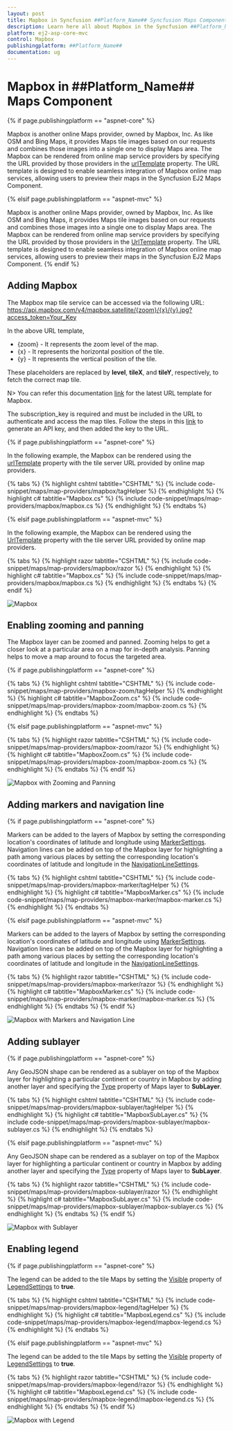 ```yaml
---
layout: post
title: Mapbox in Syncfusion ##Platform_Name## Syncfusion Maps Component
description: Learn here all about Mapbox in the Syncfusion ##Platform_Name## Maps component and much more details.
platform: ej2-asp-core-mvc
control: Mapbox
publishingplatform: ##Platform_Name##
documentation: ug
---
```


# Mapbox in ##Platform_Name## Maps Component

{% if page.publishingplatform == "aspnet-core" %}

Mapbox is another online Maps provider, owned by Mapbox, Inc. As like OSM and Bing Maps, it provides Maps tile images based on our requests and combines those images into a single one to display Maps area. The Mapbox can be rendered from online map service providers by specifying the URL provided by those providers in the [urlTemplate](https://help.syncfusion.com/cr/aspnetcore-js2/Syncfusion.EJ2.Maps.MapsLayer.html#Syncfusion_EJ2_Maps_MapsLayer_UrlTemplate) property. The URL template is designed to enable seamless integration of Mapbox online map services, allowing users to preview their maps in the Syncfusion EJ2 Maps Component.

{% elsif page.publishingplatform == "aspnet-mvc" %}

Mapbox is another online Maps provider, owned by Mapbox, Inc. As like OSM and Bing Maps, it provides Maps tile images based on our requests and combines those images into a single one to display Maps area. The Mapbox can be rendered from online map service providers by specifying the URL provided by those providers in the [UrlTemplate](https://help.syncfusion.com/cr/aspnetmvc-js2/Syncfusion.EJ2.Maps.MapsLayer.html#Syncfusion_EJ2_Maps_MapsLayer_UrlTemplate) property. The URL template is designed to enable seamless integration of Mapbox online map services, allowing users to preview their maps in the Syncfusion EJ2 Maps Component.
{% endif %}

## Adding Mapbox

The Mapbox map tile service can be accessed via the following URL:
https://api.mapbox.com/v4/mapbox.satellite/{zoom}/{x}/{y}.jpg?access_token=Your_Key

In the above URL template,

* {zoom} - It represents the zoom level of the map.
* {x} - It represents the horizontal position of the tile.
* {y} - It represents the vertical position of the tile. 

These placeholders are replaced by **level**, **tileX**, and **tileY**, respectively, to fetch the correct map tile. 

N> You can refer this documentation [link](https://docs.mapbox.com/api/maps/raster-tiles/) for the latest URL template for Mapbox.

The subscription_key is required and must be included in the URL to authenticate and access the map tiles. Follow the steps in this [link](https://docs.mapbox.com/help/dive-deeper/access-tokens/#creating-secret-access-tokens) to generate an API key, and then added the key to the URL.

{% if page.publishingplatform == "aspnet-core" %}

In the following example, the Mapbox can be rendered using the [urlTemplate](https://help.syncfusion.com/cr/aspnetcore-js2/Syncfusion.EJ2.Maps.MapsLayer.html#Syncfusion_EJ2_Maps_MapsLayer_UrlTemplate) property with the tile server URL provided by online map providers.

{% tabs %}
{% highlight cshtml tabtitle="CSHTML" %}
{% include code-snippet/maps/map-providers/mapbox/tagHelper %}
{% endhighlight %}
{% highlight c# tabtitle="Mapbox.cs" %}
{% include code-snippet/maps/map-providers/mapbox/mapbox.cs %}
{% endhighlight %}
{% endtabs %}

{% elsif page.publishingplatform == "aspnet-mvc" %}

In the following example, the Mapbox can be rendered using the [UrlTemplate](https://help.syncfusion.com/cr/aspnetmvc-js2/Syncfusion.EJ2.Maps.MapsLayer.html#Syncfusion_EJ2_Maps_MapsLayer_UrlTemplate) property with the tile server URL provided by online map providers.

{% tabs %}
{% highlight razor tabtitle="CSHTML" %}
{% include code-snippet/maps/map-providers/mapbox/razor %}
{% endhighlight %}
{% highlight c# tabtitle="Mapbox.cs" %}
{% include code-snippet/maps/map-providers/mapbox/mapbox.cs %}
{% endhighlight %}
{% endtabs %}
{% endif %}

![Mapbox](../images/MapProviders/Mapbox/mapbox.PNG)

## Enabling zooming and panning

The Mapbox layer can be zoomed and panned. Zooming helps to get a closer look at a particular area on a map for in-depth analysis. Panning helps to move a map around to focus the targeted area.

{% if page.publishingplatform == "aspnet-core" %}

{% tabs %}
{% highlight cshtml tabtitle="CSHTML" %}
{% include code-snippet/maps/map-providers/mapbox-zoom/tagHelper %}
{% endhighlight %}
{% highlight c# tabtitle="MapboxZoom.cs" %}
{% include code-snippet/maps/map-providers/mapbox-zoom/mapbox-zoom.cs %}
{% endhighlight %}
{% endtabs %}

{% elsif page.publishingplatform == "aspnet-mvc" %}

{% tabs %}
{% highlight razor tabtitle="CSHTML" %}
{% include code-snippet/maps/map-providers/mapbox-zoom/razor %}
{% endhighlight %}
{% highlight c# tabtitle="MapboxZoom.cs" %}
{% include code-snippet/maps/map-providers/mapbox-zoom/mapbox-zoom.cs %}
{% endhighlight %}
{% endtabs %}
{% endif %}

![Mapbox with Zooming and Panning](../images/MapProviders/Mapbox/mapbox-zooming.PNG)

## Adding markers and navigation line

{% if page.publishingplatform == "aspnet-core" %}

Markers can be added to the layers of Mapbox by setting the corresponding location's coordinates of latitude and longitude using [MarkerSettings](https://help.syncfusion.com/cr/aspnetcore-js2/Syncfusion.EJ2.Maps.MapsLayer.html#Syncfusion_EJ2_Maps_MapsLayer_MarkerSettings). Navigation lines can be added on top of the Mapbox layer for highlighting a path among various places by setting the corresponding location's coordinates of latitude and longitude in the [NavigationLineSettings](https://help.syncfusion.com/cr/aspnetcore-js2/Syncfusion.EJ2.Maps.MapsLayer.html#Syncfusion_EJ2_Maps_MapsLayer_NavigationLineSettings).

{% tabs %}
{% highlight cshtml tabtitle="CSHTML" %}
{% include code-snippet/maps/map-providers/mapbox-marker/tagHelper %}
{% endhighlight %}
{% highlight c# tabtitle="MapboxMarker.cs" %}
{% include code-snippet/maps/map-providers/mapbox-marker/mapbox-marker.cs %}
{% endhighlight %}
{% endtabs %}

{% elsif page.publishingplatform == "aspnet-mvc" %}

Markers can be added to the layers of Mapbox by setting the corresponding location's coordinates of latitude and longitude using [MarkerSettings](https://help.syncfusion.com/cr/aspnetmvc-js2/Syncfusion.EJ2.Maps.MapsLayer.html#Syncfusion_EJ2_Maps_MapsLayer_MarkerSettings). Navigation lines can be added on top of the Mapbox layer for highlighting a path among various places by setting the corresponding location's coordinates of latitude and longitude in the [NavigationLineSettings](https://help.syncfusion.com/cr/aspnetmvc-js2/Syncfusion.EJ2.Maps.MapsLayer.html#Syncfusion_EJ2_Maps_MapsLayer_NavigationLineSettings).

{% tabs %}
{% highlight razor tabtitle="CSHTML" %}
{% include code-snippet/maps/map-providers/mapbox-marker/razor %}
{% endhighlight %}
{% highlight c# tabtitle="MapboxMarker.cs" %}
{% include code-snippet/maps/map-providers/mapbox-marker/mapbox-marker.cs %}
{% endhighlight %}
{% endtabs %}
{% endif %}

![Mapbox with Markers and Navigation Line](../images/MapProviders/Mapbox/mapbox-marker-and-line.PNG)

## Adding sublayer

{% if page.publishingplatform == "aspnet-core" %}

Any GeoJSON shape can be rendered as a sublayer on top of the Mapbox layer for highlighting a particular continent or country in Mapbox by adding another layer and specifying the [Type](https://help.syncfusion.com/cr/aspnetcore-js2/Syncfusion.EJ2.Maps.MapsLayer.html#Syncfusion_EJ2_Maps_MapsLayer_Type) property of Maps layer to **SubLayer**.

{% tabs %}
{% highlight cshtml tabtitle="CSHTML" %}
{% include code-snippet/maps/map-providers/mapbox-sublayer/tagHelper %}
{% endhighlight %}
{% highlight c# tabtitle="MapboxSubLayer.cs" %}
{% include code-snippet/maps/map-providers/mapbox-sublayer/mapbox-sublayer.cs %}
{% endhighlight %}
{% endtabs %}

{% elsif page.publishingplatform == "aspnet-mvc" %}

Any GeoJSON shape can be rendered as a sublayer on top of the Mapbox layer for highlighting a particular continent or country in Mapbox by adding another layer and specifying the [Type](https://help.syncfusion.com/cr/aspnetmvc-js2/Syncfusion.EJ2.Maps.MapsLayer.html#Syncfusion_EJ2_Maps_MapsLayer_Type) property of Maps layer to **SubLayer**.

{% tabs %}
{% highlight razor tabtitle="CSHTML" %}
{% include code-snippet/maps/map-providers/mapbox-sublayer/razor %}
{% endhighlight %}
{% highlight c# tabtitle="MapboxSubLayer.cs" %}
{% include code-snippet/maps/map-providers/mapbox-sublayer/mapbox-sublayer.cs %}
{% endhighlight %}
{% endtabs %}
{% endif %}

![Mapbox with Sublayer](../images/MapProviders/Mapbox/mapbox-sublayer.PNG)

## Enabling legend

{% if page.publishingplatform == "aspnet-core" %}

The legend can be added to the tile Maps by setting the [Visible](https://help.syncfusion.com/cr/aspnetcore-js2/Syncfusion.EJ2.Maps.MapsLegendSettings.html#Syncfusion_EJ2_Maps_MapsLegendSettings_Visible) property of [LegendSettings](https://help.syncfusion.com/cr/aspnetcore-js2/Syncfusion.EJ2.Maps.Maps.html#Syncfusion_EJ2_Maps_Maps_LegendSettings) to **true**.

{% tabs %}
{% highlight cshtml tabtitle="CSHTML" %}
{% include code-snippet/maps/map-providers/mapbox-legend/tagHelper %}
{% endhighlight %}
{% highlight c# tabtitle="MapboxLegend.cs" %}
{% include code-snippet/maps/map-providers/mapbox-legend/mapbox-legend.cs %}
{% endhighlight %}
{% endtabs %}

{% elsif page.publishingplatform == "aspnet-mvc" %}

The legend can be added to the tile Maps by setting the [Visible](https://help.syncfusion.com/cr/aspnetmvc-js2/Syncfusion.EJ2.Maps.MapsLegendSettings.html#Syncfusion_EJ2_Maps_MapsLegendSettings_Visible) property of [LegendSettings](https://help.syncfusion.com/cr/aspnetmvc-js2/Syncfusion.EJ2.Maps.Maps.html#Syncfusion_EJ2_Maps_Maps_LegendSettings) to **true**.

{% tabs %}
{% highlight razor tabtitle="CSHTML" %}
{% include code-snippet/maps/map-providers/mapbox-legend/razor %}
{% endhighlight %}
{% highlight c# tabtitle="MapboxLegend.cs" %}
{% include code-snippet/maps/map-providers/mapbox-legend/mapbox-legend.cs %}
{% endhighlight %}
{% endtabs %}
{% endif %}

![Mapbox with Legend](../images/MapProviders/Mapbox/mapbox-legend.PNG)
